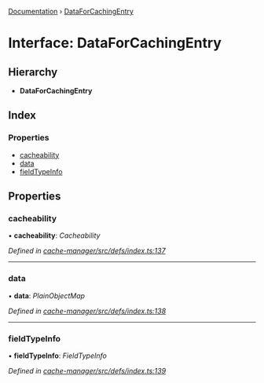 [Documentation](../README.md) › [DataForCachingEntry](dataforcachingentry.md)

# Interface: DataForCachingEntry

## Hierarchy

* **DataForCachingEntry**

## Index

### Properties

* [cacheability](dataforcachingentry.md#cacheability)
* [data](dataforcachingentry.md#data)
* [fieldTypeInfo](dataforcachingentry.md#fieldtypeinfo)

## Properties

###  cacheability

• **cacheability**: *Cacheability*

*Defined in [cache-manager/src/defs/index.ts:137](https://github.com/badbatch/graphql-box/blob/a215d380/packages/cache-manager/src/defs/index.ts#L137)*

___

###  data

• **data**: *PlainObjectMap*

*Defined in [cache-manager/src/defs/index.ts:138](https://github.com/badbatch/graphql-box/blob/a215d380/packages/cache-manager/src/defs/index.ts#L138)*

___

###  fieldTypeInfo

• **fieldTypeInfo**: *FieldTypeInfo*

*Defined in [cache-manager/src/defs/index.ts:139](https://github.com/badbatch/graphql-box/blob/a215d380/packages/cache-manager/src/defs/index.ts#L139)*
